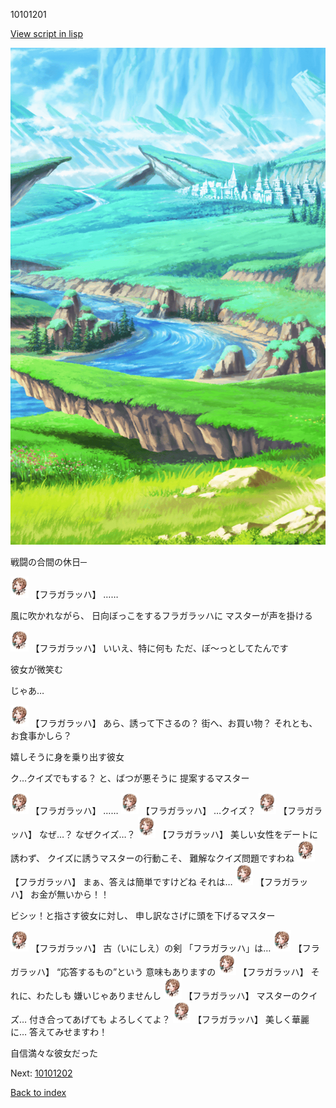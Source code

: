 10101201

[View script in lisp](../scripts/10101201.txt)

![plain.png](../images/backgrounds/plain.png)

戦闘の合間の休日─

<img src="../images/units/101011.png" alt="101011.png" height="34"/>
【フラガラッハ】
……

風に吹かれながら、
日向ぼっこをするフラガラッハに
マスターが声を掛ける

<img src="../images/units/101011.png" alt="101011.png" height="34"/>
【フラガラッハ】
いいえ、特に何も
ただ、ぼ～っとしてたんです

彼女が微笑む

じゃあ…

<img src="../images/units/101011.png" alt="101011.png" height="34"/>
【フラガラッハ】
あら、誘って下さるの？
街へ、お買い物？
それとも、お食事かしら？

嬉しそうに身を乗り出す彼女

ク…クイズでもする？
と、ばつが悪そうに
提案するマスター

<img src="../images/units/101011.png" alt="101011.png" height="34"/>
【フラガラッハ】
……

<img src="../images/units/101011.png" alt="101011.png" height="34"/>
【フラガラッハ】
…クイズ？

<img src="../images/units/101011.png" alt="101011.png" height="34"/>
【フラガラッハ】
なぜ…？
なぜクイズ…？

<img src="../images/units/101011.png" alt="101011.png" height="34"/>
【フラガラッハ】
美しい女性をデートに誘わず、
クイズに誘うマスターの行動こそ、
難解なクイズ問題ですわね

<img src="../images/units/101011.png" alt="101011.png" height="34"/>
【フラガラッハ】
まぁ、答えは簡単ですけどね
それは…

<img src="../images/units/101011.png" alt="101011.png" height="34"/>
【フラガラッハ】
お金が無いから！！

ビシッ！と指さす彼女に対し、
申し訳なさげに頭を下げるマスター

<img src="../images/units/101011.png" alt="101011.png" height="34"/>
【フラガラッハ】
古（いにしえ）の剣
「フラガラッハ」は…

<img src="../images/units/101011.png" alt="101011.png" height="34"/>
【フラガラッハ】
“応答するもの”という
意味もありますの

<img src="../images/units/101011.png" alt="101011.png" height="34"/>
【フラガラッハ】
それに、わたしも
嫌いじゃありませんし

<img src="../images/units/101011.png" alt="101011.png" height="34"/>
【フラガラッハ】
マスターのクイズ…
付き合ってあげても
よろしくてよ？

<img src="../images/units/101011.png" alt="101011.png" height="34"/>
【フラガラッハ】
美しく華麗に…
答えてみせますわ！

自信満々な彼女だった

Next: [10101202](10101202.md)

[Back to index](index.md)
